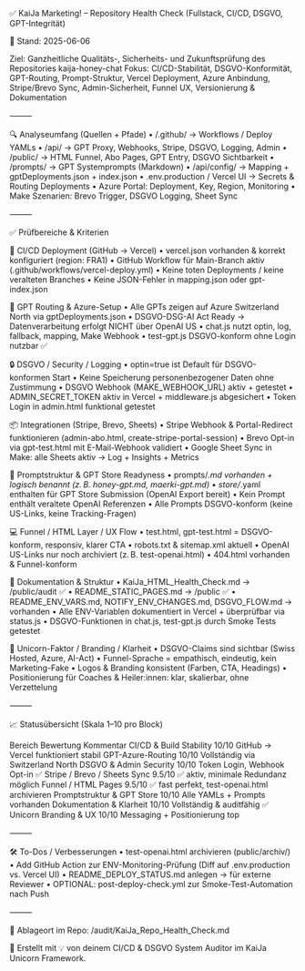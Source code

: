 ✅ KaiJa Marketing! – Repository Health Check (Fullstack, CI/CD, DSGVO, GPT-Integrität)

📅 Stand: 2025-06-06

Ziel: Ganzheitliche Qualitäts-, Sicherheits- und Zukunftsprüfung des Repositories kaija-honey-chat
Fokus: CI/CD-Stabilität, DSGVO-Konformität, GPT-Routing, Prompt-Struktur, Vercel Deployment, Azure Anbindung, Stripe/Brevo Sync, Admin-Sicherheit, Funnel UX, Versionierung & Dokumentation

⸻

🔍 Analyseumfang (Quellen + Pfade)
	•	/.github/ → Workflows / Deploy YAMLs
	•	/api/ → GPT Proxy, Webhooks, Stripe, DSGVO, Logging, Admin
	•	/public/ → HTML Funnel, Abo Pages, GPT Entry, DSGVO Sichtbarkeit
	•	/prompts/ → GPT Systemprompts (Markdown)
	•	/api/config/ → Mapping + gptDeployments.json + index.json
	•	.env.production / Vercel UI → Secrets & Routing Deployments
	•	Azure Portal: Deployment, Key, Region, Monitoring
	•	Make Szenarien: Brevo Trigger, DSGVO Logging, Sheet Sync

⸻

✅ Prüfbereiche & Kriterien

🔁 CI/CD Deployment (GitHub → Vercel)
	•	vercel.json vorhanden & korrekt konfiguriert (region: FRA1)
	•	GitHub Workflow für Main-Branch aktiv (.github/workflows/vercel-deploy.yml)
	•	Keine toten Deployments / keine veralteten Branches
	•	Keine JSON-Fehler in mapping.json oder gpt-index.json

🧠 GPT Routing & Azure-Setup
	•	Alle GPTs zeigen auf Azure Switzerland North via gptDeployments.json
	•	DSGVO-DSG-AI Act Ready → Datenverarbeitung erfolgt NICHT über OpenAI US
	•	chat.js nutzt optin, log, fallback, mapping, Make Webhook
	•	test-gpt.js DSGVO-konform ohne Login nutzbar ✅

🔒 DSGVO / Security / Logging
	•	optin=true ist Default für DSGVO-konformen Start
	•	Keine Speicherung personenbezogener Daten ohne Zustimmung
	•	DSGVO Webhook (MAKE_WEBHOOK_URL) aktiv + getestet
	•	ADMIN_SECRET_TOKEN aktiv in Vercel + middleware.js abgesichert
	•	Token Login in admin.html funktional getestet

📦 Integrationen (Stripe, Brevo, Sheets)
	•	Stripe Webhook & Portal-Redirect funktionieren (admin-abo.html, create-stripe-portal-session)
	•	Brevo Opt-in via gpt-test.html mit E-Mail-Webhook validiert
	•	Google Sheet Sync in Make: alle Sheets aktiv → Log + Insights + Metrics

🧩 Promptstruktur & GPT Store Readyness
	•	prompts/*.md vorhanden + logisch benannt (z. B. honey-gpt.md, maerki-gpt.md)
	•	store/*.yaml enthalten für GPT Store Submission (OpenAI Export bereit)
	•	Kein Prompt enthält veraltete OpenAI Referenzen
	•	Alle Prompts DSGVO-konform (keine US-Links, keine Tracking-Fragen)

💻 Funnel / HTML Layer / UX Flow
	•	test.html, gpt-test.html = DSGVO-konform, responsiv, klarer CTA
	•	robots.txt & sitemap.xml aktuell
	•	OpenAI US-Links nur noch archiviert (z. B. test-openai.html)
	•	404.html vorhanden & Funnel-konform

🧾 Dokumentation & Struktur
	•	KaiJa_HTML_Health_Check.md → /public/audit ✅
	•	README_STATIC_PAGES.md → /public ✅
	•	README_ENV_VARS.md, NOTIFY_ENV_CHANGES.md, DSGVO_FLOW.md → vorhanden
	•	Alle ENV-Variablen dokumentiert in Vercel + überprüfbar via status.js
	•	DSGVO-Funktionen in chat.js, test-gpt.js durch Smoke Tests getestet

🧠 Unicorn-Faktor / Branding / Klarheit
	•	DSGVO-Claims sind sichtbar (Swiss Hosted, Azure, AI-Act)
	•	Funnel-Sprache = empathisch, eindeutig, kein Marketing-Fake
	•	Logos & Branding konsistent (Farben, CTA, Headings)
	•	Positionierung für Coaches & Heiler:innen: klar, skalierbar, ohne Verzettelung

⸻

📈 Statusübersicht (Skala 1–10 pro Block)

Bereich	Bewertung	Kommentar
CI/CD & Build Stability	10/10	GitHub → Vercel funktioniert stabil
GPT-Azure-Routing	10/10	Vollständig via Switzerland North
DSGVO & Admin Security	10/10	Token Login, Webhook Opt-in ✅
Stripe / Brevo / Sheets Sync	9.5/10	✅ aktiv, minimale Redundanz möglich
Funnel / HTML Pages	9.5/10	✅ fast perfekt, test-openai.html archivieren
Promptstruktur & GPT Store	10/10	Alle YAMLs + Prompts vorhanden
Dokumentation & Klarheit	10/10	Vollständig & auditfähig ✅
Unicorn Branding & UX	10/10	Messaging + Positionierung top


⸻

🛠 To-Dos / Verbesserungen
	•	test-openai.html archivieren (public/archiv/)
	•	Add GitHub Action zur ENV-Monitoring-Prüfung (Diff auf .env.production vs. Vercel UI)
	•	README_DEPLOY_STATUS.md anlegen → für externe Reviewer
	•	OPTIONAL: post-deploy-check.yml zur Smoke-Test-Automation nach Push

⸻

📁 Ablageort im Repo: /audit/KaiJa_Repo_Health_Check.md

🧠 Erstellt mit 💡 von deinem CI/CD & DSGVO System Auditor im KaiJa Unicorn Framework.
